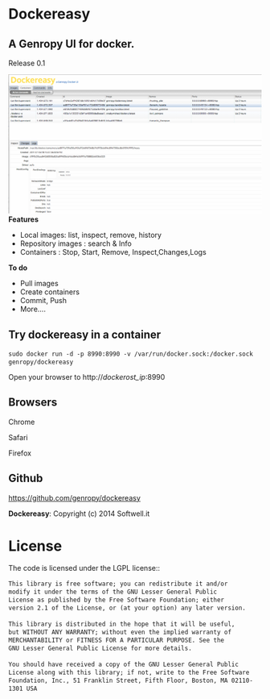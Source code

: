 Dockereasy
=======

A Genropy UI for docker.
-
Release 0.1


![image](https://raw.githubusercontent.com/genropy/dockereasy/master/Dockereasy.png)
**Features**

  - Local images: list, inspect, remove, history
  - Repository images : search & Info
  - Containers : Stop, Start, Remove, Inspect,Changes,Logs
  
  
**To do**

  - Pull images
  - Create containers
  - Commit, Push
  - More....
 
Try dockereasy in a container
-
  

	sudo docker run -d -p 8990:8990 -v /var/run/docker.sock:/docker.sock genropy/dockereasy
	
Open your browser to http://*dockerost_ip*:8990

	
Browsers
-
Chrome

Safari 

Firefox

Github
-

https://github.com/genropy/dockereasy
 

**Dockereasy**: Copyright (c) 2014 Softwell.it

License
=======

The code is licensed under the LGPL license::
    
    This library is free software; you can redistribute it and/or
    modify it under the terms of the GNU Lesser General Public
    License as published by the Free Software Foundation; either
    version 2.1 of the License, or (at your option) any later version.
    
    This library is distributed in the hope that it will be useful,
    but WITHOUT ANY WARRANTY; without even the implied warranty of
    MERCHANTABILITY or FITNESS FOR A PARTICULAR PURPOSE. See the
    GNU Lesser General Public License for more details.
    
    You should have received a copy of the GNU Lesser General Public
    License along with this library; if not, write to the Free Software
    Foundation, Inc., 51 Franklin Street, Fifth Floor, Boston, MA 02110-1301 USA
